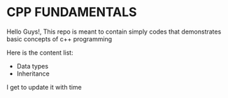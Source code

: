 # CPP FUNDAMENTALS

Hello Guys!, This repo is meant to contain simply codes that demonstrates basic concepts of c++ programming

Here is the content list:
- Data types
- Inheritance


I get to update it with time
